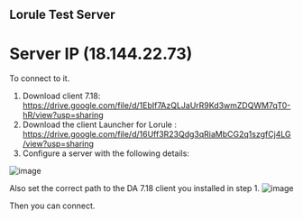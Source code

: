 ## Lorule Test Server

# Server IP  (18.144.22.73)

To connect to it.
1) Download client 7.18: https://drive.google.com/file/d/1EbIf7AzQLJaUrR9Kd3wmZDQWM7qT0-hR/view?usp=sharing
2) Download the client Launcher for Lorule :  https://drive.google.com/file/d/16Uff3R23Qdg3qRiaMbCG2q1szgfCj4LG/view?usp=sharing
3) Configure a server with the following details:

![image](https://media.discordapp.net/attachments/398842755750690816/400415109891096576/image.png?width=500&height=371)

Also set the correct path to the DA 7.18 client you installed in step 1.
![image](https://media.discordapp.net/attachments/398842755750690816/400415432445657101/image.png?width=500&height=349)

Then you can connect.
